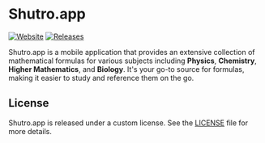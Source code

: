 # Shutro.app

[![Website](https://img.shields.io/badge/Website-Shutro.app-brightgreen)](https://shutro.app)
[![Releases](https://img.shields.io/github/v/release/{username}/{repository}.svg)](https://github.com/{username}/{repository}/releases)

Shutro.app is a mobile application that provides an extensive collection of mathematical formulas for various subjects including **Physics**, **Chemistry**, **Higher Mathematics**, and **Biology**. It's your go-to source for formulas, making it easier to study and reference them on the go.

## License

Shutro.app is released under a custom license. See the [LICENSE](LICENSE) file for more details.
